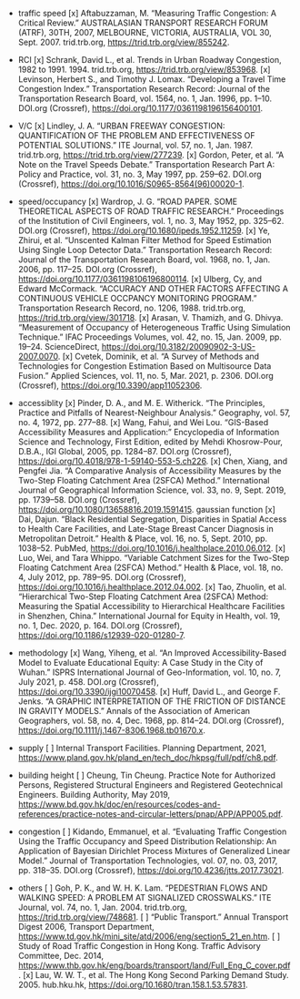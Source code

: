 - traffic speed
[x] Aftabuzzaman, M. “Measuring Traffic Congestion: A Critical Review.” AUSTRALASIAN TRANSPORT RESEARCH FORUM (ATRF), 30TH, 2007, MELBOURNE, VICTORIA, AUSTRALIA, VOL 30, Sept. 2007. trid.trb.org, https://trid.trb.org/view/855242.
- RCI
[x] Schrank, David L., et al. Trends in Urban Roadway Congestion, 1982 to 1991. 1994. trid.trb.org, https://trid.trb.org/view/853968.
[x] Levinson, Herbert S., and Timothy J. Lomax. “Developing a Travel Time Congestion Index.” Transportation Research Record: Journal of the Transportation Research Board, vol. 1564, no. 1, Jan. 1996, pp. 1–10. DOI.org (Crossref), https://doi.org/10.1177/0361198196156400101.
- V/C
[x] Lindley, J. A. “URBAN FREEWAY CONGESTION: QUANTIFICATION OF THE PROBLEM AND EFFECTIVENESS OF POTENTIAL SOLUTIONS.” ITE Journal, vol. 57, no. 1, Jan. 1987. trid.trb.org, https://trid.trb.org/view/277239.
[x] Gordon, Peter, et al. “A Note on the Travel Speeds Debate.” Transportation Research Part A: Policy and Practice, vol. 31, no. 3, May 1997, pp. 259–62. DOI.org (Crossref), https://doi.org/10.1016/S0965-8564(96)00020-1.
- speed/occupancy
[x] Wardrop, J. G. “ROAD PAPER. SOME THEORETICAL ASPECTS OF ROAD TRAFFIC RESEARCH.” Proceedings of the Institution of Civil Engineers, vol. 1, no. 3, May 1952, pp. 325–62. DOI.org (Crossref), https://doi.org/10.1680/ipeds.1952.11259.
[x] Ye, Zhirui, et al. “Unscented Kalman Filter Method for Speed Estimation Using Single Loop Detector Data.” Transportation Research Record: Journal of the Transportation Research Board, vol. 1968, no. 1, Jan. 2006, pp. 117–25. DOI.org (Crossref), https://doi.org/10.1177/0361198106196800114.
[x] Ulberg, Cy, and Edward McCormack. “ACCURACY AND OTHER FACTORS AFFECTING A CONTINUOUS VEHICLE OCCPANCY MONITORING PROGRAM.” Transportation Research Record, no. 1206, 1988. trid.trb.org, https://trid.trb.org/view/301718.
[x] Arasan, V. Thamizh, and G. Dhivya. “Measurement of Occupancy of Heterogeneous Traffic Using Simulation Technique.” IFAC Proceedings Volumes, vol. 42, no. 15, Jan. 2009, pp. 19–24. ScienceDirect, https://doi.org/10.3182/20090902-3-US-2007.0070.
[x] Cvetek, Dominik, et al. “A Survey of Methods and Technologies for Congestion Estimation Based on Multisource Data Fusion.” Applied Sciences, vol. 11, no. 5, Mar. 2021, p. 2306. DOI.org (Crossref), https://doi.org/10.3390/app11052306.

- accessiblity
[x] Pinder, D. A., and M. E. Witherick. “The Principles, Practice and Pitfalls of Nearest-Neighbour Analysis.” Geography, vol. 57, no. 4, 1972, pp. 277–88.
[x] Wang, Fahui, and Wei Lou. “GIS-Based Accessibility Measures and Application:” Encyclopedia of Information Science and Technology, First Edition, edited by Mehdi Khosrow-Pour, D.B.A., IGI Global, 2005, pp. 1284–87. DOI.org (Crossref), https://doi.org/10.4018/978-1-59140-553-5.ch226.
[x] Chen, Xiang, and Pengfei Jia. “A Comparative Analysis of Accessibility Measures by the Two-Step Floating Catchment Area (2SFCA) Method.” International Journal of Geographical Information Science, vol. 33, no. 9, Sept. 2019, pp. 1739–58. DOI.org (Crossref), https://doi.org/10.1080/13658816.2019.1591415.
gaussian function
[x] Dai, Dajun. “Black Residential Segregation, Disparities in Spatial Access to Health Care Facilities, and Late-Stage Breast Cancer Diagnosis in Metropolitan Detroit.” Health & Place, vol. 16, no. 5, Sept. 2010, pp. 1038–52. PubMed, https://doi.org/10.1016/j.healthplace.2010.06.012.
[x] Luo, Wei, and Tara Whippo. “Variable Catchment Sizes for the Two-Step Floating Catchment Area (2SFCA) Method.” Health & Place, vol. 18, no. 4, July 2012, pp. 789–95. DOI.org (Crossref), https://doi.org/10.1016/j.healthplace.2012.04.002.
[x] Tao, Zhuolin, et al. “Hierarchical Two-Step Floating Catchment Area (2SFCA) Method: Measuring the Spatial Accessibility to Hierarchical Healthcare Facilities in Shenzhen, China.” International Journal for Equity in Health, vol. 19, no. 1, Dec. 2020, p. 164. DOI.org (Crossref), https://doi.org/10.1186/s12939-020-01280-7.

- methodology
[x] Wang, Yiheng, et al. “An Improved Accessibility-Based Model to Evaluate Educational Equity: A Case Study in the City of Wuhan.” ISPRS International Journal of Geo-Information, vol. 10, no. 7, July 2021, p. 458. DOI.org (Crossref), https://doi.org/10.3390/ijgi10070458.
[x] Huff, David L., and George F. Jenks. “A GRAPHIC INTERPRETATION OF THE FRICTION OF DISTANCE IN GRAVITY MODELS.” Annals of the Association of American Geographers, vol. 58, no. 4, Dec. 1968, pp. 814–24. DOI.org (Crossref), https://doi.org/10.1111/j.1467-8306.1968.tb01670.x.
- supply
[ ] Internal Transport Facilities. Planning Department, 2021, https://www.pland.gov.hk/pland_en/tech_doc/hkpsg/full/pdf/ch8.pdf.
- building height
[ ] Cheung, Tin Cheung. Practice Note for Authorized Persons,   Registered Structural Engineers and   Registered Geotechnical Engineers. Building Authority, May 2019, https://www.bd.gov.hk/doc/en/resources/codes-and-references/practice-notes-and-circular-letters/pnap/APP/APP005.pdf.

- congestion
[ ] Kidando, Emmanuel, et al. “Evaluating Traffic Congestion Using the Traffic Occupancy and Speed Distribution Relationship: An Application of Bayesian Dirichlet Process Mixtures of Generalized Linear Model.” Journal of Transportation Technologies, vol. 07, no. 03, 2017, pp. 318–35. DOI.org (Crossref), https://doi.org/10.4236/jtts.2017.73021.

- others
[ ] Goh, P. K., and W. H. K. Lam. “PEDESTRIAN FLOWS AND WALKING SPEED: A PROBLEM AT SIGNALIZED CROSSWALKS.” ITE Journal, vol. 74, no. 1, Jan. 2004. trid.trb.org, https://trid.trb.org/view/748681.
[ ] “Public Transport.” Annual Transport Digest 2006, Transport Department, https://www.td.gov.hk/mini_site/atd/2006/eng/section5_21_en.htm.
[ ] Study of Road Traffic Congestion in Hong Kong. Traffic Advisory Committee, Dec. 2014, https://www.thb.gov.hk/eng/boards/transport/land/Full_Eng_C_cover.pdf.
[x] Lau, W. W. T., et al. The Hong Kong Second Parking Demand Study. 2005. hub.hku.hk, https://doi.org/10.1680/tran.158.1.53.57831.